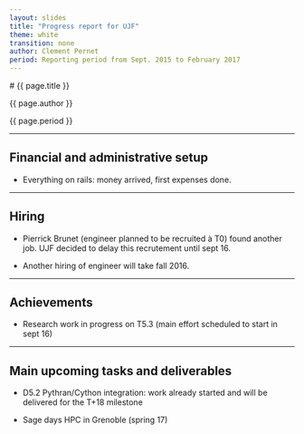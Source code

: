 ```yaml
---
layout: slides
title: "Progress report for UJF"
theme: white
transition: none
author: Clement Pernet
period: Reporting period from Sept. 2015 to February 2017
---
```


<section data-markdown data-separator="^---\n" data-separator-vertical="^--\n">
# {{ page.title }}

{{ page.author }}

{{ page.period }}

---

## Financial and administrative setup

- Everything on rails: money arrived, first expenses done.

---
## Hiring

- Pierrick Brunet (engineer planned to be recruited à T0) found another job. UJF decided to delay this recrutement until sept 16.

- Another hiring of engineer will take fall 2016.


---
## Achievements

- Research work in progress on T5.3 (main effort scheduled to start in sept 16)
---
## Main upcoming tasks and deliverables

- D5.2 Pythran/Cython integration: work already started and will be delivered for the T+18 milestone

- Sage days HPC in Grenoble (spring 17)


</section>
